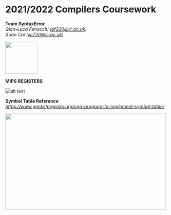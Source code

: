 2021/2022 Compilers Coursework
==============================


**Team SyntaxError**  
*Gian-Luca Fenocchi* *(gf220@ic.ac.uk)*  
*Xuan Cai* *(xc720@ic.ac.uk)*
  
<img src="https://c.tenor.com/y2JXkY1pXkwAAAAC/cat-computer.gif" width="100" height="100">  

**MIPS REGISTERS**  

![alt text](https://www.cise.ufl.edu/~mssz/CompOrg/Table2.1-MIPSregisters.gif?raw=true)  
  

**Symbol Table Reference**  
*https://www.geeksforgeeks.org/cpp-program-to-implement-symbol-table/*

<img src="https://media.geeksforgeeks.org/wp-content/uploads/asd1-1.png" width="500" height="300">  




